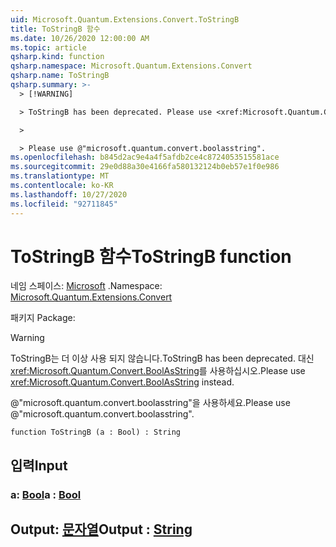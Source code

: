 ```yaml
---
uid: Microsoft.Quantum.Extensions.Convert.ToStringB
title: ToStringB 함수
ms.date: 10/26/2020 12:00:00 AM
ms.topic: article
qsharp.kind: function
qsharp.namespace: Microsoft.Quantum.Extensions.Convert
qsharp.name: ToStringB
qsharp.summary: >-
  > [!WARNING]

  > ToStringB has been deprecated. Please use <xref:Microsoft.Quantum.Convert.BoolAsString> instead.

  >

  > Please use @"microsoft.quantum.convert.boolasstring".
ms.openlocfilehash: b845d2ac9e4a4f5afdb2ce4c8724053515581ace
ms.sourcegitcommit: 29e0d88a30e4166fa580132124b0eb57e1f0e986
ms.translationtype: MT
ms.contentlocale: ko-KR
ms.lasthandoff: 10/27/2020
ms.locfileid: "92711845"
---
```

# <a name="tostringb-function"></a><span data-ttu-id="0b3e1-102">ToStringB 함수</span><span class="sxs-lookup"><span data-stu-id="0b3e1-102">ToStringB function</span></span>

<span data-ttu-id="0b3e1-103">네임 스페이스: [Microsoft](xref:Microsoft.Quantum.Extensions.Convert) .</span><span class="sxs-lookup"><span data-stu-id="0b3e1-103">Namespace: [Microsoft.Quantum.Extensions.Convert](xref:Microsoft.Quantum.Extensions.Convert)</span></span>

<span data-ttu-id="0b3e1-104">패키지 [](https://nuget.org/packages/)</span><span class="sxs-lookup"><span data-stu-id="0b3e1-104">Package: [](https://nuget.org/packages/)</span></span>


> [!WARNING]
> <span data-ttu-id="0b3e1-105">ToStringB는 더 이상 사용 되지 않습니다.</span><span class="sxs-lookup"><span data-stu-id="0b3e1-105">ToStringB has been deprecated.</span></span> <span data-ttu-id="0b3e1-106">대신 <xref:Microsoft.Quantum.Convert.BoolAsString>를 사용하십시오.</span><span class="sxs-lookup"><span data-stu-id="0b3e1-106">Please use <xref:Microsoft.Quantum.Convert.BoolAsString> instead.</span></span>
>
> <span data-ttu-id="0b3e1-107">@"microsoft.quantum.convert.boolasstring"을 사용하세요.</span><span class="sxs-lookup"><span data-stu-id="0b3e1-107">Please use @"microsoft.quantum.convert.boolasstring".</span></span>



```qsharp
function ToStringB (a : Bool) : String
```


## <a name="input"></a><span data-ttu-id="0b3e1-108">입력</span><span class="sxs-lookup"><span data-stu-id="0b3e1-108">Input</span></span>

### <a name="a--bool"></a><span data-ttu-id="0b3e1-109">a: [Bool](xref:microsoft.quantum.lang-ref.bool)</span><span class="sxs-lookup"><span data-stu-id="0b3e1-109">a : [Bool](xref:microsoft.quantum.lang-ref.bool)</span></span>





## <a name="output--string"></a><span data-ttu-id="0b3e1-110">Output: [문자열](xref:microsoft.quantum.lang-ref.string)</span><span class="sxs-lookup"><span data-stu-id="0b3e1-110">Output : [String](xref:microsoft.quantum.lang-ref.string)</span></span>

